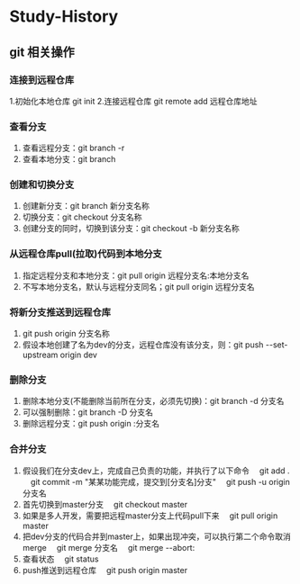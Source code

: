 # Study-History

## git 相关操作
### 连接到远程仓库
  1.初始化本地仓库 git init
  2.连接远程仓库 git remote add 远程仓库地址
### 查看分支
1. 查看远程分支：git branch -r
2. 查看本地分支：git branch

### 创建和切换分支
1. 创建新分支：git branch 新分支名称
2. 切换分支：git checkout 分支名称
3. 创建分支的同时，切换到该分支：git checkout -b 新分支名称

### 从远程仓库pull(拉取)代码到本地分支
1. 指定远程分支和本地分支：git pull origin 远程分支名:本地分支名
2. 不写本地分支名，默认与远程分支同名；git pull origin 远程分支名

### 将新分支推送到远程仓库
1. git push origin 分支名称
2. 假设本地创建了名为dev的分支，远程仓库没有该分支，则：git push --set-upstream origin dev

### 删除分支
1. 删除本地分支(不能删除当前所在分支，必须先切换)：git branch -d 分支名
2. 可以强制删除：git branch -D 分支名
3. 删除远程分支：git push origin :分支名

### 合并分支
1. 假设我们在分支dev上，完成自己负责的功能，并执行了以下命令
&ensp;&ensp;git add .
&ensp;&ensp;git commit -m "某某功能完成，提交到[分支名]分支"
&ensp;&ensp;git push -u origin 分支名
2. 首先切换到master分支
&ensp;&ensp;git checkout master
3. 如果是多人开发，需要把远程master分支上代码pull下来
&ensp;&ensp;git pull origin master
4. 把dev分支的代码合并到master上，如果出现冲突，可以执行第二个命令取消merge
&ensp;&ensp;git merge 分支名
&ensp;&ensp;git merge --abort:
5. 查看状态
&ensp;&ensp;git status
6. push推送到远程仓库
&ensp;&ensp;git push origin master
